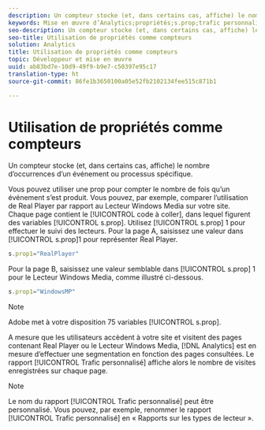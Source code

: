 ```yaml
---
description: Un compteur stocke (et, dans certains cas, affiche) le nombre d’occurrences d’un événement ou processus spécifique.
keywords: Mise en œuvre d’Analytics;propriétés;s.prop;trafic personnalisé;compteurs
seo-description: Un compteur stocke (et, dans certains cas, affiche) le nombre d’occurrences d’un événement ou processus spécifique.
seo-title: Utilisation de propriétés comme compteurs
solution: Analytics
title: Utilisation de propriétés comme compteurs
topic: Développeur et mise en œuvre
uuid: ab83bd7e-10d9-49f9-b9e7-c50397e95c17
translation-type: ht
source-git-commit: 86fe1b3650100a05e52fb2102134fee515c871b1

---
```



# Utilisation de propriétés comme compteurs

Un compteur stocke (et, dans certains cas, affiche) le nombre d’occurrences d’un événement ou processus spécifique.

Vous pouvez utiliser une prop pour compter le nombre de fois qu’un événement s’est produit. Vous pouvez, par exemple, comparer l’utilisation de Real Player par rapport au Lecteur Windows Media sur votre site. Chaque page contient le [!UICONTROL code à coller], dans lequel figurent des variables [!UICONTROL s.prop]. Utilisez [!UICONTROL s.prop] 1 pour effectuer le suivi des lecteurs. Pour la page A, saisissez une valeur dans [!UICONTROL s.prop]1 pour représenter Real Player.

```js
s.prop1="RealPlayer"
```

Pour la page B, saisissez une valeur semblable dans [!UICONTROL s.prop] 1 pour le Lecteur Windows Media, comme illustré ci-dessous.

```js
s.prop1="WindowsMP"
```

>[!NOTE]
>
>Adobe met à votre disposition 75 variables [!UICONTROL s.prop].

A mesure que les utilisateurs accèdent à votre site et visitent des pages contenant Real Player ou le Lecteur Windows Media, [!DNL Analytics] est en mesure d’effectuer une segmentation en fonction des pages consultées. Le rapport [!UICONTROL Trafic personnalisé] affiche alors le nombre de visites enregistrées sur chaque page.

>[!NOTE]
>
>Le nom du rapport [!UICONTROL Trafic personnalisé] peut être personnalisé. Vous pouvez, par exemple, renommer le rapport [!UICONTROL Trafic personnalisé] en « Rapports sur les types de lecteur ».

